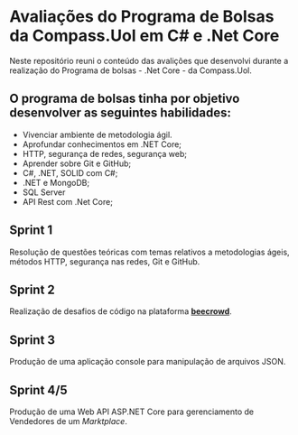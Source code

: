 # Avaliações do Programa de Bolsas da Compass.Uol em C# e .Net Core

Neste repositório reuni o conteúdo das avalições que desenvolvi durante a realização do Programa de bolsas - .Net Core - da Compass.Uol. 

## O programa de bolsas tinha por objetivo desenvolver as seguintes habilidades: 

- Vivenciar ambiente de metodologia ágil.
- Aprofundar conhecimentos em .NET Core; 
- HTTP, segurança de redes, segurança web;
- Aprender sobre Git e GitHub;
- C#, .NET, SOLID com C#;
- .NET e MongoDB;
- SQL Server
- API Rest com .Net Core;

## Sprint 1

Resolução de questões teóricas com temas relativos a metodologias ágeis, métodos HTTP, segurança nas redes, Git e GitHub.

## Sprint 2

Realização de desafios de código na plataforma **[beecrowd](https://www.beecrowd.com.br)**. 

## Sprint 3

Produção de uma aplicação console para manipulação de arquivos JSON.

## Sprint 4/5

Produção de uma Web API ASP.NET Core para gerenciamento de Vendedores de um *Marktplace*.